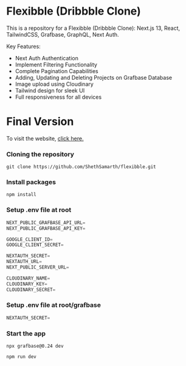 # Flexibble (Dribbble Clone)

This is a repository for a Flexibble (Dribbble Clone): Next.js 13, React, TailwindCSS, Grafbase, GraphQL, Next Auth.

Key Features:

- Next Auth Authentication
- Implement Filtering Functionality
- Complete Pagination Capabilities
- Adding, Updating and Deleting Projects on Grafbase Database
- Image upload using Cloudinary
- Tailwind design for sleek UI
- Full responsiveness for all devices

# Final Version

To visit the website, [click here.](https://flexibble-grafbase.vercel.app)

### Cloning the repository

```shell
git clone https://github.com/ShethSamarth/flexibble.git
```

### Install packages

```shell
npm install
```

### Setup .env file at root

```js
NEXT_PUBLIC_GRAFBASE_API_URL=
NEXT_PUBLIC_GRAFBASE_API_KEY=

GOOGLE_CLIENT_ID=
GOOGLE_CLIENT_SECRET=

NEXTAUTH_SECRET=
NEXTAUTH_URL=
NEXT_PUBLIC_SERVER_URL=

CLOUDINARY_NAME=
CLOUDINARY_KEY=
CLOUDINARY_SECRET=
```

### Setup .env file at root/grafbase

```js
NEXTAUTH_SECRET=
```

### Start the app

```shell
npx grafbase@0.24 dev

npm run dev
```
